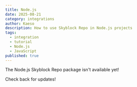 ```yaml
---
title: Node.js
date: 2025-08-21
category: integrations
author: Kaeso
description: How to use Skyblock Repo in Node.js projects
tags:
  - integration
  - tutorial
  - Node.js
  - JavaScript
published: true
---
```


The Node.js Skyblock Repo package isn't available yet!

Check back for updates!
